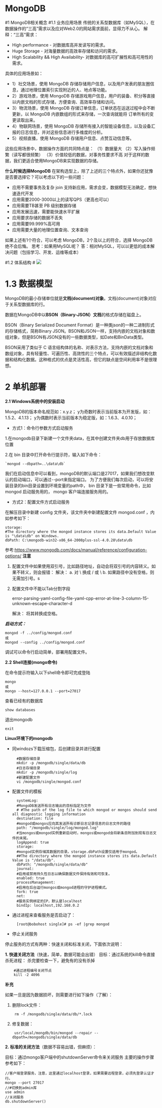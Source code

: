 
# MongoDB
#1 MongoDB相关概念
#1.1 业务应用场景
传统的关系型数据库（如MySQL），在数据操作的“三高”需求以及应对Web2.0的网站需求面前，显得力不从心。
解释：“三高”需求：

* High performance - 对数据库高并发读写的需求。
* Huge Storage - 对海量数据的高效率存储和访问的需求。
* High Scalability && High Availability- 对数据库的高可扩展性和高可用性的需求。

具体的应用场景如：

* 1）社交场景，使用 MongoDB 存储存储用户信息，以及用户发表的朋友圈信息，通过地理位置索引实现附近的人、地点等功能。
* 2）游戏场景，使用 MongoDB 存储游戏用户信息，用户的装备、积分等直接以内嵌文档的形式存储，方便查询、高效率存储和访问。
* 3）物流场景，使用 MongoDB 存储订单信息，订单状态在运送过程中会不断更新，以 MongoDB 内嵌数组的形式来存储，一次查询就能将
订单所有的变更读取出来。
* 4）物联网场景，使用 MongoDB 存储所有接入的智能设备信息，以及设备汇报的日志信息，并对这些信息进行多维度的分析。
* 5）视频直播，使用 MongoDB 存储用户信息、点赞互动信息等。

这些应用场景中，数据操作方面的共同特点是：
（1）数据量大
（2）写入操作频繁（读写都很频繁）
（3）价值较低的数据，对事务性要求不高
对于这样的数据，我们更适合使用MongoDB来实现数据的存储。

**什么时候选择MongoDB**
在架构选型上，除了上述的三个特点外，如果你还犹豫是否要选择它？可以考虑以下的一些问题：


- 应用不需要事务及复杂 join 支持新应用，需求会变，数据模型无法确定，想快速迭代开发
- 应用需要2000-3000以上的读写QPS（更高也可以）
- 应用需要TB甚至 PB 级别数据存储
- 应用发展迅速，需要能快速水平扩展
- 应用要求存储的数据不丢失
- 应用需要99.999%高可用
- 应用需要大量的地理位置查询、文本查询

如果上述有1个符合，可以考虑 MongoDB，2个及以上的符合，选择 MongoDB 绝不会后悔。
思考：如果用MySQL呢？
答：相对MySQL，可以以更低的成本解决问题（包括学习、开发、运维等成本）


#1.2 体系结构 #
![](mongodb_struct.png)

# 1.3 数据模型 #
MongoDB的最小存储单位就是**文档(document)对象**。文档(document)对象对应于关系型数据库的行。

数据在MongoDB中以**BSON（Binary-JSON）文档**的格式存储在磁盘上。

BSON（Binary Serialized Document Format）是一种类json的一种二进制形式的存储格式，简称Binary JSON。BSON和JSON一样，支持内嵌的文档对象和数组对象，但是BSON有JSON没有的一些数据类型，如Date和BinData类型。

BSON采用了类似于 C 语言结构体的名称、对表示方法，支持内嵌的文档对象和数组对象，具有轻量性、可遍历性、高效性的三个特点，可以有效描述非结构化数据和结构化数据。这种格式的优点是灵活性高，但它的缺点是空间利用率不是很理想。

# 2 单机部署 #
**2.1 Windows系统中的安装启动**

MongoDB的版本命名规范如：x.y.z；
y为奇数时表示当前版本为开发版，如：1.5.2、4.1.13；
y为偶数时表示当前版本为稳定版，如：1.6.3、4.0.10；

- 方式1：命令行参数方式启动服务

1.在mongodb目录下新建一个文件夹data，在其中创建文件夹db用于存放数据库位置

2.在 bin 目录中打开命令行提示符，输入如下命令：

    `mongod --dbpath=..\data\db`

我们在启动信息中可以看到，mongoDB的默认端口是27017，如果我们想改变默认的启动端口，可以通过--port来指定端口。
为了方便我们每次启动，可以将安装目录的bin目录设置到环境变量的path中， bin 目录下是一些常用命令，比如 mongod 启动服务用的，
mongo 客户端连接服务用的。
 
- 方式2：配置文件方式启动服务

在解压目录中新建 config 文件夹，该文件夹中新建配置文件 mongod.conf ，内如参考如下：		storage:	#The directory where the mongod instance stores its data.Default Value is "\data\db" on Windows.	dbPath: C:\mongodb-win32-x86_64-2008plus-ssl-4.0.28\data\db参考:https://www.mongodb.com/docs/manual/reference/configuration-options/**注意**

1. 配置文件中如果使用双引号，比如路径地址，自动会将双引号的内容转义。如果不转义，则会报错：解决：a. 对 \ 换成 / 或 \\b. 如果路径中没有空格，则无需加引号。s
2. 配置文件中不能以Tab分割字段		error-parsing-yaml-config-file-yaml-cpp-error-at-line-3-column-15-unknown-escape-character-d	解决：	将其转换成空格。***启动方式：***	mongod -f ../config/mongod.conf	或	mongod --config ../config/mongod.conf调试可以命令行启动简单，部署用配置文件。**2.2 Shell连接(mongo命令)**在命令提示符输入以下shell命令即可完成登陆		mongo	或	mongo --host=127.0.0.1 --port=27017查看已经有的数据库		show databases退出mongodb		exit**Linux环境下的mongodb**

- 同windozs下载压缩包，后创建目录并进行配置		#数据存储目录		mkdir -p /mongodb/single/data/db		#日志存储目录		mkdir -p /mongodb/single/log		#新建配置文件		vi /mongodb/single/mongod.conf

- 配置文件的模板
		systemLog:		#MongoDB发送所有日志输出的目标指定为文件		# #The path of the log file to which mongod or mongos should send all diagnostic logging information		destination: file		#mongod或mongos应向其发送所有诊断日志记录信息的日志文件的路径		path: "/mongodb/single/log/mongod.log"		#当mongos或mongod实例重新启动时，mongos或mongod会将新条目附加到现有日志文件的末尾。		logAppend: true		storage:		#mongod实例存储其数据的目录。storage.dbPath设置仅适用于mongod。		##The directory where the mongod instance stores its data.Default Value is "/data/db".		dbPath: "/mongodb/single/data/db"		journal:		#启用或禁用持久性日志以确保数据文件保持有效和可恢复。		enabled: true		processManagement:		#启用在后台运行mongos或mongod进程的守护进程模式。		fork: true		net:		#服务实例绑定的IP，默认是localhost		bindIp: localhost,192.168.0.2

- 通过进程来查看服务是否启动了：		[root@bobohost single]# ps -ef |grep mongod

- 停止关闭服务停止服务的方式有两种：快速关闭和标准关闭，下面依次说明：

**1. 快速关闭方法**（快速，简单，数据可能会出错）目标：通过系统的kill命令直接杀死进程：杀完要检查一下，避免有的没有杀掉			#通过进程编号关闭节点		kill -2 4096**补充**如果一旦是因为数据损坏，则需要进行如下操作（了解）：

1. 删除lock文件：
		rm -f /mongodb/single/data/db/*.lock

2. 修复数据：				usr/local/mongdb/bin/mongod --repair --dbpath=/mongodb/single/data/db
**2. 标准的关闭方法**（数据不容易出错，但麻烦）：目标：通过mongo客户端中的shutdownServer命令来关闭服务主要的操作步骤参考如下：	//客户端登录服务，注意，这里通过localhost登录，如果需要远程登录，必须先登录认证才行。	mongo --port 27017	//#切换到admin库	use admin	//关闭服务	db.shutdownServer()	
